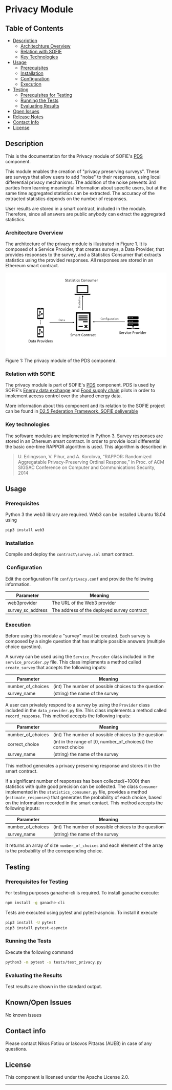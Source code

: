 # Privacy Module

## Table of Contents
- [Description](#Description)
    - [Architechture Overview](#Architecture-Overview)
    - [Relation with SOFIE](#Relation-with-SOFIE)
    - [Key Technologies](#Key-Technologies)
- [Usage](#Usage)
    - [Prerequisites](#Prerequisites)
    - [Installation](#Installation)
    - [Configuration](#Configuration)
    - [Execution](#Execution)
- [Testing](#Testing)
    - [Prerequisites for Testing](#Prerequisites-for-Testing)
    - [Running the Tests](#Running-the-Tests)
    - [Evaluating Results](#Evaluating-the-Results)
- [Open Issues](#Open-Issues)
- [Release Notes](#Release-Notes)
- [Contact Info](#Contact-Info)
- [License](#License)

## Description
This is the documentation for the Privacy module of SOFIE's [PDS](https://github.com/SOFIE-project/Privacy-and-Data-Sovereignty) component. 

This module enables the creation of "privacy preserving surveys". These are surveys
that allow users to add "noise" to their responses, using local differential privacy mechanisms.
The addition of the noise prevents 3rd parties from learning meaningful information about specific users, but at
the same time aggregated statistics can be extracted. The accuracy of the extracted statistics depends on the
number of responses.

User results are stored in a smart contract, included in the module. Therefore, since all answers are public
anybody can extract the aggregated statistics. 

### Architecture Overview

The architecture of the privacy module is illustrated in Figure 1. It is composed of a Service Provider, that creates
surveys, a Data Provider, that provides responses to the survey, and a Statistics Consumer that extracts statistics
using the provided responses. All responses are stored in an Ethereum smart contract. 

![Figure1](privacy.png)
Figure 1: The privacy module of the PDS component.

### Relation with SOFIE
The privacy module is part of SOFIE's [PDS](https://github.com/SOFIE-project/Privacy-and-Data-Sovereignty) component.
PDS is used by SOFIE's [Energy data exchange](https://media.voog.com/0000/0042/0957/files/sofie-onepager-energy-exchange_final.pdf) and [Food supply chain](https://media.voog.com/0000/0042/0957/files/sofie-onepager-food_final.pdf) pilots in order to implement access control over the shared energy data. 

More information about this component and its relation to the SOFIE project can be found in [D2.5 Federation Framework, SOFIE deliverable](https://media.voog.com/0000/0042/0957/files/SOFIE_D2.5-Federation_Framework%2C_2nd_version.pdf)

### Key technologies
The software modules are implemented in Python 3. Survey responses are stored in an Ethereum smart contract. In order to provide local differential the basic one-time RAPPOR algorithm is used. This algorithm is described in 

> U. Erlingsson, V. Pihur, and A. Korolova, “RAPPOR: Randomized
Aggregatable Privacy-Preserving Ordinal Response,” in Proc. of ACM
SIGSAC Conference on Computer and Communications Security, 2014

## Usage

### Prerequisites
Python 3 the web3 library are required. Web3 can be installed Ubuntu 18.04 using

```bash
pip3 install web3
```

### Installation

Compile and deploy the `contract\survey.sol` smart contract. 

###  Configuration

Edit the configuration file `conf/privacy.conf` and provide the following information.

| Parameter | Meaning |
| --- | --- |
|web3provider | The URL of the Web3 provider|
|survey_sc_address | The address of the deployed survey contract|


### Execution

Before using this module a "survey" must be created. Each survey is composed by a single question that has multiple possible answers (multiple choice question). 

A survey can be used using the `Service_Provider` class included in the `service_provider.py` file.
This class implements a method called  `create_survey` that accepts the following inputs:

| Parameter | Meaning |
| --- | --- |
| number_of_choices | (int) The number of possible choices to the question|
| survey_name | (string) the name of the survey |

A user can privately respond to a survey by using the `Provider` class included in the `data_provider.py` file. This class implements
a method called `record_response`. This method accepts the following inputs:

| Parameter | Meaning |
| --- | --- |
| number_of_choices | (int) The number of possible choices to the question|
| correct_choice | (int  in the range of [0, number_of_choices)) the correct choice |
| survey_name | (string) the name of the survey |

This method generates a privacy preserving response and stores it in the smart contract. 

If a significant number of responses has been collected(~1000) then statistics with quite good precision can be collected. The class `Consumer`
implemented in the `statistics_consumer.py` file, provides a method (`estimate_responses`) that generates the probability of each choice, based on the information 
recorded in the smart contact.  This method accepts the following inputs:

| Parameter | Meaning |
| --- | --- |
| number_of_choices | (int) The number of possible choices to the question|
| survey_name | (string) the name of the survey | 

It returns an array of size `number_of_choices` and each element of the array is the probability of the corresponding choice.

## Testing

### Prerequisites for Testing
For testing purposes ganache-cli is required. To install ganache execute:

```bash
npm install -g ganache-cli
```

Tests are executed using pytest and pytest-asyncio. To install it execute 

```bash
pip3 install -U pytest 
pip3 install pytest-asyncio
```

### Running the Tests

Execute the following command

```bash
python3 -m pytest -s tests/test_privacy.py 
```

### Evaluating the Results

Test results are shown in the standard output. 

## Known/Open Issues

No known issues

## Contact info

Please contact Nikos Fotiou or Iakovos Pittaras (AUEB) in case of any questions.

## License

This component is licensed under the Apache License 2.0.

***